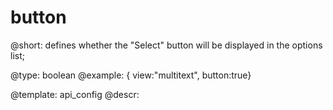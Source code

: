 button
=============

@short:
	defines whether the "Select" button will be displayed in the options list;
	

@type: boolean
@example:
{ view:"multitext", button:true}


@template:	api_config
@descr:


